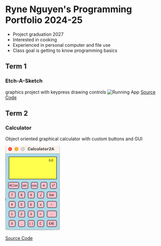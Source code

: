# Ryne Nguyen's Programming Portfolio 2024-25
* Project graduation 2027
* Interested in cooking
* Experienced in personal computer and file use
* Class goal is getting to know programming basics

## Term 1
### Etch-A-Sketch
graphics project with keypress drawing controls
![Running App]()
[Source Code]()

## Term 2
### Calculator
Object oriented graphical calculator with custom buttons and GUI

![Running App](https://github.com/ryne96/programmingportfolio2a/blob/main/images/calc96.png)

[Source Code](https://github.com/ryne96/programmingportfolio2a/tree/main/src/Calculator2A)
